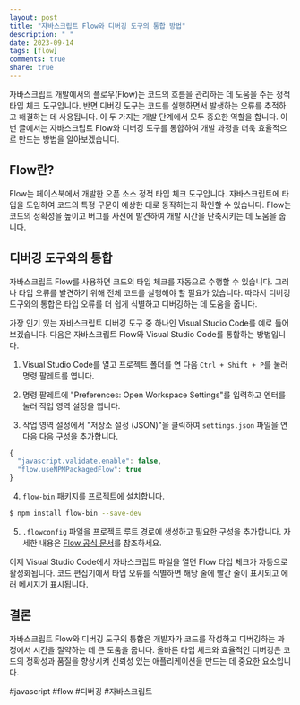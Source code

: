 ```yaml
---
layout: post
title: "자바스크립트 Flow와 디버깅 도구의 통합 방법"
description: " "
date: 2023-09-14
tags: [flow]
comments: true
share: true
---
```


자바스크립트 개발에서의 플로우(Flow)는 코드의 흐름을 관리하는 데 도움을 주는 정적 타입 체크 도구입니다. 반면 디버깅 도구는 코드를 실행하면서 발생하는 오류를 추적하고 해결하는 데 사용됩니다. 이 두 가지는 개발 단계에서 모두 중요한 역할을 합니다. 이번 글에서는 자바스크립트 Flow와 디버깅 도구를 통합하여 개발 과정을 더욱 효율적으로 만드는 방법을 알아보겠습니다.

## Flow란?

Flow는 페이스북에서 개발한 오픈 소스 정적 타입 체크 도구입니다. 자바스크립트에 타입을 도입하여 코드의 특정 구문이 예상한 대로 동작하는지 확인할 수 있습니다. Flow는 코드의 정확성을 높이고 버그를 사전에 발견하여 개발 시간을 단축시키는 데 도움을 줍니다.

## 디버깅 도구와의 통합

자바스크립트 Flow를 사용하면 코드의 타입 체크를 자동으로 수행할 수 있습니다. 그러나 타입 오류를 발견하기 위해 전체 코드를 실행해야 할 필요가 있습니다. 따라서 디버깅 도구와의 통합은 타입 오류를 더 쉽게 식별하고 디버깅하는 데 도움을 줍니다.

가장 인기 있는 자바스크립트 디버깅 도구 중 하나인 Visual Studio Code를 예로 들어보겠습니다. 다음은 자바스크립트 Flow와 Visual Studio Code를 통합하는 방법입니다.

1. Visual Studio Code를 열고 프로젝트 폴더를 연 다음 `Ctrl + Shift + P`를 눌러 명령 팔레트를 엽니다.

2. 명령 팔레트에 "Preferences: Open Workspace Settings"를 입력하고 엔터를 눌러 작업 영역 설정을 엽니다.

3. 작업 영역 설정에서 "저장소 설정 (JSON)"을 클릭하여 `settings.json` 파일을 연 다음 다음 구성을 추가합니다.

```javascript
{
  "javascript.validate.enable": false,
  "flow.useNPMPackagedFlow": true
}
```

4. `flow-bin` 패키지를 프로젝트에 설치합니다.

```bash
$ npm install flow-bin --save-dev
```

5. `.flowconfig` 파일을 프로젝트 루트 경로에 생성하고 필요한 구성을 추가합니다. 자세한 내용은 [Flow 공식 문서](https://flow.org/en/docs/config/)를 참조하세요.

이제 Visual Studio Code에서 자바스크립트 파일을 열면 Flow 타입 체크가 자동으로 활성화됩니다. 코드 편집기에서 타입 오류를 식별하면 해당 줄에 빨간 줄이 표시되고 에러 메시지가 표시됩니다.

## 결론

자바스크립트 Flow와 디버깅 도구의 통합은 개발자가 코드를 작성하고 디버깅하는 과정에서 시간을 절약하는 데 큰 도움을 줍니다. 올바른 타입 체크와 효율적인 디버깅은 코드의 정확성과 품질을 향상시켜 신뢰성 있는 애플리케이션을 만드는 데 중요한 요소입니다.

#javascript #flow #디버깅 #자바스크립트